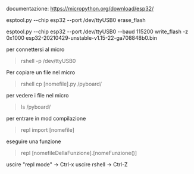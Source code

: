 documentazione: https://micropython.org/download/esp32/

esptool.py --chip esp32 --port /dev/ttyUSB0 erase_flash

esptool.py --chip esp32 --port /dev/ttyUSB0 --baud 115200 write_flash -z 0x1000 esp32-20210429-unstable-v1.15-22-ga708848b0.bin



per connettersi al micro
>rshell -p /dev/ttyUSB0 

Per copiare un file nel micro 
>rshell
> cp [nomefile].py /pyboard/

per vedere i file nel micro

>ls /pyboard/

per entrare in mod compilazione 
> repl 
> import [nomefile]

eseguire una funzione
>repl
>[nomefileDellaFunzione].[nomeFunzione()]

uscire "repl mode" -> Ctrl-x
uscire rshell -> Ctrl-Z

